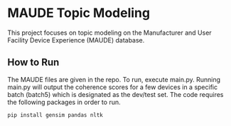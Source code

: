 # MAUDE Topic Modeling

This project focuses on topic modeling on the Manufacturer and User Facility Device Experience (MAUDE) database. 

## How to Run
The MAUDE files are given in the repo. To run, execute main.py. Running main.py will output the coherence scores for a few devices in a specific batch (batch5) which is designated as the dev/test set. The code requires the following packages in order to run.
```bash
pip install gensim pandas nltk
